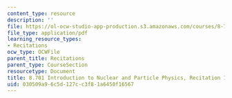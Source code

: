 ```yaml
---
content_type: resource
description: ''
file: https://ol-ocw-studio-app-production.s3.amazonaws.com/courses/8-701-introduction-to-nuclear-and-particle-physics-fall-2020/030509a96c5d127cc3f81a6450f16567_MIT8_701f20_rec16_soln.pdf
file_type: application/pdf
learning_resource_types:
- Recitations
ocw_type: OCWFile
parent_title: Recitations
parent_type: CourseSection
resourcetype: Document
title: 8.701 Introduction to Nuclear and Particle Physics, Recitation 16 Solutions
uid: 030509a9-6c5d-127c-c3f8-1a6450f16567
---
```

